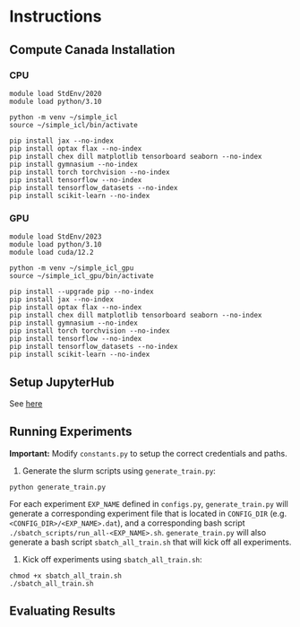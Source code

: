 # Instructions

## Compute Canada Installation
### CPU
```
module load StdEnv/2020
module load python/3.10

python -m venv ~/simple_icl
source ~/simple_icl/bin/activate

pip install jax --no-index
pip install optax flax --no-index
pip install chex dill matplotlib tensorboard seaborn --no-index
pip install gymnasium --no-index
pip install torch torchvision --no-index
pip install tensorflow --no-index
pip install tensorflow_datasets --no-index
pip install scikit-learn --no-index
```

### GPU
```
module load StdEnv/2023
module load python/3.10
module load cuda/12.2

python -m venv ~/simple_icl_gpu
source ~/simple_icl_gpu/bin/activate

pip install --upgrade pip --no-index
pip install jax --no-index
pip install optax flax --no-index
pip install chex dill matplotlib tensorboard seaborn --no-index
pip install gymnasium --no-index
pip install torch torchvision --no-index
pip install tensorflow --no-index
pip install tensorflow_datasets --no-index
pip install scikit-learn --no-index
```

## Setup JupyterHub
See [here](https://docs.alliancecan.ca/wiki/Advanced_Jupyter_configuration#Python_kernel)

## Running Experiments
**Important:** Modify `constants.py` to setup the correct credentials and paths.

1. Generate the slurm scripts using `generate_train.py`:
```
python generate_train.py
```
For each experiment `EXP_NAME` defined in `configs.py`, `generate_train.py` will generate a corresponding experiment file that is located in `CONFIG_DIR` (e.g. `<CONFIG_DIR>/<EXP_NAME>.dat`), and a corresponding bash script `./sbatch_scripts/run_all-<EXP_NAME>.sh`.
`generate_train.py` will also generate a bash script `sbatch_all_train.sh` that will kick off all experiments.

1. Kick off experiments using `sbatch_all_train.sh`:
```
chmod +x sbatch_all_train.sh
./sbatch_all_train.sh
```

## Evaluating Results
